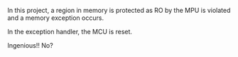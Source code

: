 In this project, a region in memory is protected as RO by the MPU is violated 
and a memory exception occurs. 

In the exception handler, the MCU is reset. 


Ingenious!! No?
